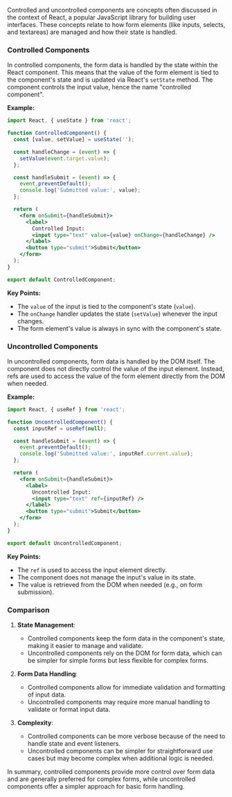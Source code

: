 Controlled and uncontrolled components are concepts often discussed in the context of React, a popular JavaScript library for building user interfaces. These concepts relate to how form elements (like inputs, selects, and textareas) are managed and how their state is handled.

### Controlled Components

In controlled components, the form data is handled by the state within the React component. This means that the value of the form element is tied to the component's state and is updated via React's `setState` method. The component controls the input value, hence the name "controlled component".

**Example:**
```jsx
import React, { useState } from 'react';

function ControlledComponent() {
  const [value, setValue] = useState('');

  const handleChange = (event) => {
    setValue(event.target.value);
  };

  const handleSubmit = (event) => {
    event.preventDefault();
    console.log('Submitted value:', value);
  };

  return (
    <form onSubmit={handleSubmit}>
      <label>
        Controlled Input:
        <input type="text" value={value} onChange={handleChange} />
      </label>
      <button type="submit">Submit</button>
    </form>
  );
}

export default ControlledComponent;
```

**Key Points:**
- The `value` of the input is tied to the component's state (`value`).
- The `onChange` handler updates the state (`setValue`) whenever the input changes.
- The form element's value is always in sync with the component's state.

### Uncontrolled Components

In uncontrolled components, form data is handled by the DOM itself. The component does not directly control the value of the input element. Instead, refs are used to access the value of the form element directly from the DOM when needed.

**Example:**
```jsx
import React, { useRef } from 'react';

function UncontrolledComponent() {
  const inputRef = useRef(null);

  const handleSubmit = (event) => {
    event.preventDefault();
    console.log('Submitted value:', inputRef.current.value);
  };

  return (
    <form onSubmit={handleSubmit}>
      <label>
        Uncontrolled Input:
        <input type="text" ref={inputRef} />
      </label>
      <button type="submit">Submit</button>
    </form>
  );
}

export default UncontrolledComponent;
```

**Key Points:**
- The `ref` is used to access the input element directly.
- The component does not manage the input's value in its state.
- The value is retrieved from the DOM when needed (e.g., on form submission).

### Comparison

1. **State Management**:
   - Controlled components keep the form data in the component's state, making it easier to manage and validate.
   - Uncontrolled components rely on the DOM for form data, which can be simpler for simple forms but less flexible for complex forms.

2. **Form Data Handling**:
   - Controlled components allow for immediate validation and formatting of input data.
   - Uncontrolled components may require more manual handling to validate or format input data.

3. **Complexity**:
   - Controlled components can be more verbose because of the need to handle state and event listeners.
   - Uncontrolled components can be simpler for straightforward use cases but may become complex when additional logic is needed.

In summary, controlled components provide more control over form data and are generally preferred for complex forms, while uncontrolled components offer a simpler approach for basic form handling.